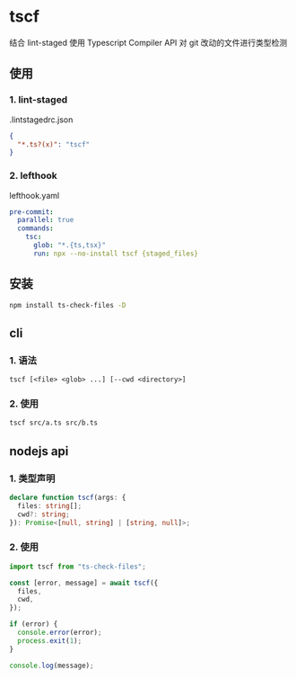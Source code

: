 # tscf

结合 lint-staged 使用 Typescript Compiler API 对 git 改动的文件进行类型检测

## 使用

### 1. lint-staged

.lintstagedrc.json

```json
{
  "*.ts?(x)": "tscf"
}
```

### 2. lefthook

lefthook.yaml

```yaml
pre-commit:
  parallel: true
  commands:
    tsc:
      glob: "*.{ts,tsx}"
      run: npx --no-install tscf {staged_files}
```

## 安装

```sh
npm install ts-check-files -D
```

## cli

### 1. 语法

```
tscf [<file> <glob> ...] [--cwd <directory>]
```

### 2. 使用

```sh
tscf src/a.ts src/b.ts
```

## nodejs api

### 1. 类型声明

```ts
declare function tscf(args: {
  files: string[];
  cwd?: string;
}): Promise<[null, string] | [string, null]>;
```

### 2. 使用

```ts
import tscf from "ts-check-files";

const [error, message] = await tscf({
  files,
  cwd,
});

if (error) {
  console.error(error);
  process.exit(1);
}

console.log(message);
```
